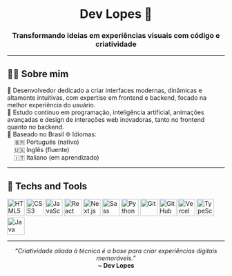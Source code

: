 <h1 align="center">Dev Lopes 🚀</h1>
<h3 align="center">Transformando ideias em experiências visuais com código e criatividade</h3>

---

## 👨‍💻 Sobre mim

🎯 Desenvolvedor dedicado a criar interfaces modernas, dinâmicas e altamente intuitivas, com expertise em frontend e backend, focado na melhor experiência do usuário.
<br>
🧠 Estudo contínuo em programação, inteligência artificial, animações avançadas e design de interações web inovadoras, tanto no frontend quanto no backend.  
📍 Baseado no Brasil
🌐 Idiomas:  
&nbsp;&nbsp;&nbsp;&nbsp;🇧🇷 Português (nativo)  
&nbsp;&nbsp;&nbsp;&nbsp;🇺🇸 Inglês (fluente)  
&nbsp;&nbsp;&nbsp;&nbsp;🇮🇹 Italiano (em aprendizado)

---

## 🚀 Techs and Tools
<div align="left">
  <img src="https://cdn.jsdelivr.net/gh/devicons/devicon/icons/html5/html5-original.svg" height="40" alt="HTML5" />
  <img src="https://cdn.jsdelivr.net/gh/devicons/devicon/icons/css3/css3-original.svg" height="40" alt="CSS3" />
  <img src="https://cdn.jsdelivr.net/gh/devicons/devicon/icons/javascript/javascript-original.svg" height="40" alt="JavaScript" />
  <img src="https://cdn.jsdelivr.net/gh/devicons/devicon/icons/react/react-original.svg" height="40" alt="React" />
  <img src="https://cdn.jsdelivr.net/gh/devicons/devicon/icons/nextjs/nextjs-original.svg" height="40" alt="Next.js" />
  <img src="https://cdn.jsdelivr.net/gh/devicons/devicon/icons/sass/sass-original.svg" height="40" alt="Sass" />
  <img src="https://cdn.jsdelivr.net/gh/devicons/devicon/icons/python/python-original.svg" height="40" alt="Python" />
  <img src="https://cdn.jsdelivr.net/gh/devicons/devicon/icons/git/git-original.svg" height="40" alt="Git" />
  <img src="https://cdn.jsdelivr.net/gh/devicons/devicon/icons/github/github-original.svg" height="40" alt="GitHub" />
  <img src="https://cdn.jsdelivr.net/gh/devicons/devicon/icons/vercel/vercel-original.svg" height="40" alt="Vercel" />
  <img src="https://cdn.jsdelivr.net/gh/devicons/devicon/icons/typescript/typescript-original.svg" height="40" alt="TypeScript" />
  <img src="https://cdn.jsdelivr.net/gh/devicons/devicon/icons/java/java-original.svg" height="40" alt="Java" />
</div>

---


<p align="center">
  <i>“Criatividade aliada à técnica é a base para criar experiências digitais memoráveis.”</i><br/>
  <b>~ Dev Lopes</b>
</p>
